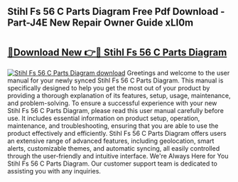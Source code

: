 ## Stihl Fs 56 C Parts Diagram Free Pdf Download - Part-J4E New Repair Owner Guide xLI0m

# <h2><a href="http://dfl0bs.blite.top/?on=Stihl+Fs+56+C+Parts+Diagram">🔗Download New 👉🔴 Stihl Fs 56 C Parts Diagram</a></h2>

[![Stihl Fs 56 C Parts Diagram download](https://i.imgur.com/lujVjoI.png)](http://dfl0bs.blite.top/?on=Stihl+Fs+56+C+Parts+Diagram)
Greetings and welcome to the user manual for your newly synced Stihl Fs 56 C Parts Diagram. This manual is specifically designed to help you get the most out of your product by providing a thorough explanation of its features, setup, usage, maintenance, and problem-solving. To ensure a successful experience with your new Stihl Fs 56 C Parts Diagram, please read this user manual carefully before use. It includes essential information on product setup, operation, maintenance, and troubleshooting, ensuring that you are able to use the product effectively and efficiently. Stihl Fs 56 C Parts Diagram offers users an extensive range of advanced features, including geolocation, smart alerts, customizable themes, and automatic syncing, all easily controlled through the user-friendly and intuitive interface. We're Always Here for You Stihl Fs 56 C Parts Diagram. Our customer support team is dedicated to assisting you with any inquiries.
